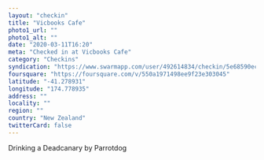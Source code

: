 ```yaml
---
layout: "checkin"
title: "Vicbooks Cafe"
photo1_url: ""
photo1_alt: ""
date: "2020-03-11T16:20"
meta: "Checked in at Vicbooks Cafe"
category: "Checkins"
syndication: "https://www.swarmapp.com/user/492614834/checkin/5e68590ecb72aa000838daa6"
foursquare: "https://foursquare.com/v/550a1971498ee9f23e303045"
latitude: "-41.278931"
longitude: "174.778935"
address: ""
locality: ""
region: ""
country: "New Zealand"
twitterCard: false
---
```

Drinking a Deadcanary by Parrotdog
